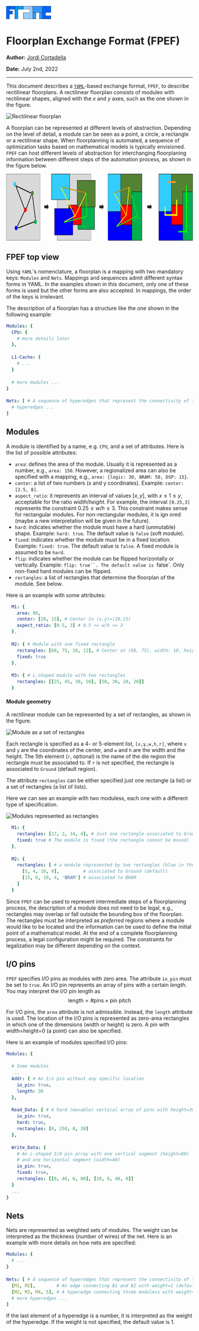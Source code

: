 <img src="pict/Frame.png" alt="FRAME" style="height: 35px;"/>

# Floorplan Exchange Format (FPEF)
**Author:** [Jordi Cortadella](https://www.cs.upc.edu/~jordicf)

**Date:** July 2nd, 2022

---

This document describes a [`YAML`](https://en.wikipedia.org/wiki/YAML)-based exchange format,
`FPEF`, to describe rectilinear floorplans. A rectilinear floorplan consists of modules
with rectilinear shapes, aligned with the _x_ and _y_ axes, such as the one shown in the figure.

<img src="pict/RectFP.png" alt="Rectilinear floorplan" style="height: 150px;"/>

A floorplan can be represented at different levels of abstraction. Depending on the level of
detail, a module can be seen as a point, a circle,  a rectangle or a rectilinear shape.
When floorplanning is automated, a sequence of optimization tasks
based on mathematical models is typically envisioned. `FPEF` can host different levels of 
abstraction for interchanging floorplaning information between different steps of the
automation process, as shown in the figure below.

<img src="pict/FPprocess.png" alt="Evolutive floorplanning" style="height: 180px;"/>

## FPEF top view

Using `YAML`'s nomenclature, a floorplan is a mapping with two mandatory keys:
`Modules` and `Nets`. 
Mappings and sequences admit different syntax forms in YAML. In the examples shown in 
this document, only one of these forms is used but the other forms are also accepted.
In mappings, the order of the keys is irrelevant. 

The description of a floorplan has a structure like the one shown in the following example:


~~~yaml
Modules: {
  CPU: {
    # more details later
  },

  L1-Cache: {
    # ...
  }

  # more modules ...
}

Nets: [ # A sequence of hyperedges that represent the connectivity of the modules
  # hyperedges ...
]
~~~


## Modules

A module is identified by a name, e.g. `CPU`, and a set of attributes.
Here is the list of possible attributes:

* `area`: defines the area of the module. Usually it is represented as a number, e.g., `area: 150`. However,
          a regionalized area can also be specified with a mapping,
          e.g., `area: {logic: 30, BRAM: 50, DSP: 15}`.
* `center`: a list of two numbers (x and y coordinates). Example: `center: [2.5, 8]`.
* `aspect_ratio`: it represents an interval of values $[x,y]$, with $x\leq 1 \leq y$, acceptable for the ratio $width/height$. For example, the interval `[0.25,3]` represents the constraint $0.25 \leq w/h \leq 3$. This constraint makes sense for rectangular modules. For non-rectangular modules, it is ign ored (maybe a new interpretation will be given in the future).
* `hard`: indicates whether the module must have a hard (unmutable) shape. Example: `hard: true`. The default value is `false` (soft module).
* `fixed`: indicates whether the module must be in a fixed location. Example: `fixed: true`. The default value is `false`. A fixed module is assumed to be `hard`.
* `flip`: indicates whether the module can be flipped horizontally or vertically. Example: `flip: true``. The default value is `false`. Only non-fixed hard modules can be flipped.
* `rectangles`: a list of rectangles that determine the floorplan of the module. See below.

Here is an example with some attributes:
~~~yaml
  M1: {
    area: 80,
    center: [20, 15], # Center in (x,y)=(20,15)
    aspect_ratio: [0.5, 3] # 0.5 <= w/h <= 3
  },

  M2: { # Module with one fixed rectangle
    rectangles: [60, 75, 10, 12], # Center at (60, 75), width: 10, height:12
    fixed: true
  },

  M3: { # L-shaped module with two rectangles
    rectangles: [[25, 45, 30, 50], [50, 30, 20, 20]]
  }
~~~

#### Module geometry

A rectilinear module can be represented by a set of rectangles, as shown in the figure.

<img src="pict/BlockRectangles.png" alt="Module as a set of rectangles" style="height: 150px;"/>

Each rectangle is specified as a 4- or 5-element list, `[x,y,w,h,r]`, where `x` and `y` are the
coordinates of the center, and `w` and `h` are the width and the height.
The 5th element (`r`, optional) is the name of the die region the rectangle must be associated to.
If `r` is not specified, the rectangle is associated to `Ground` (default region).

The attribute `rectangles` can be either specified just one rectangle (a list) or a set of rectangles
(a list of lists).

Here we can see an example with two moduless, each one with a different type of specification.

<img src="pict/TwoBlocksRectangles.png" alt="Modules represented as rectangles" style="height: 85px;"/>


~~~yaml
  M1: {
    rectangles: [17, 2, 14, 4], # Just one rectangle associated to Ground (red in the figure)
    fixed: true # The module is fixed (the rectangle cannot be moved)
  },

  M2: {
    rectangles: [ # a module represented by two rectangles (blue in the figure)
      [5, 4, 10, 8],         # associated to Ground (default)
      [15, 6, 10, 4, 'BRAM'] # associated to BRAM
    ]
  }
~~~


Since `FPEF` can be used to represent intermediate 
steps of a floorplanning process, the description of a module does not need to be legal, e.g., 
rectangles may overlap or fall outside the bounding box of the floorplan. The rectangles must be 
interpreted as _preferred_ regions where a module would like to be located and the information can be 
used to define the initial point of a mathematical model. At the end of a complete 
floorplanning process, a legal configuration might be required. The constraints for legalization may 
be different depending on the context.

## I/O pins

`FPEF` specifies I/O pins as modules with zero area. The attribute `io_pin` must be set to `true`.
An I/O pin represents an array of pins with a certain *length*. You may interpret the I/O pin length as 
$$\textrm{length} = \textrm{\#pins} \times \textrm{pin pitch}$$

For I/O pins, the `area` attribute is not admissible. Instead, the `length` attribute is used. The location of the I/O pins is represented as zero-area rectangles in which one of the dimensions (width or height) is zero. A pin with width=height=0 (a point) can also be specified.

Here is an example of modules specified I/O pins:

~~~yaml
Modules: {

  # Some modules
  ...
  Addr: { # An I/o pin without any specific location
    io_pin: true,
    length: 30
  },

  Read_Data: { # A hard (movable) vertical array of pins with height=30
    io_pin: true,
    hard: true,
    rectangles: [0, 250, 0, 30]
  },

  Write_Data: {
    # An L-shaped I/O pin array with one vertical segment (height=80)
    # and one horizontal segment (width=40)
    io_pin: true,
    fixed: true,
    rectangles: [[0, 40, 0, 80], [20, 0, 40, 0]]
  }
  ...
}
~~~



## Nets

Nets are represented as weighted sets of modules. The weight can be interpreted as the thickness
(number of wires) of the net. Here is an example with more details on how nets are specified:
~~~yaml
Modules: {
  # ...
}

Nets: [ # A sequence of hyperedges that represent the connectivity of the modules
  [M1, M2],        # An edge connecting B1 and B2 with weight=1 (default)
  [M2, M3, M4, 5], # A hyperedge connecting three moduless with weight=5
  # more hyperedges ...
]
~~~

If the last element of a hyperedge is a number, it is interpreted as the weight of the
hyperedge. If the weight is not specified, the default value is 1.